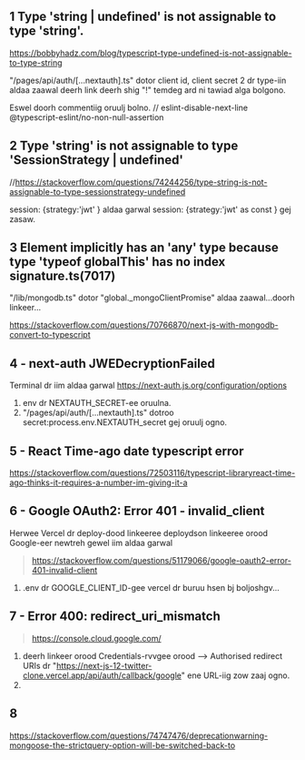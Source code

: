 ## 1 Type 'string | undefined' is not assignable to type 'string'.

https://bobbyhadz.com/blog/typescript-type-undefined-is-not-assignable-to-type-string

"/pages/api/auth/[...nextauth].ts" dotor client id, client secret 2 dr type-iin aldaa zaawal deerh link deerh shig "!" temdeg ard ni tawiad alga bolgono.

Eswel doorh commentiig oruulj bolno.
// eslint-disable-next-line @typescript-eslint/no-non-null-assertion

## 2 Type 'string' is not assignable to type 'SessionStrategy | undefined'

//https://stackoverflow.com/questions/74244256/type-string-is-not-assignable-to-type-sessionstrategy-undefined

session: {strategy:'jwt' } aldaa garwal
session: {strategy:'jwt' as const } gej zasaw.

## 3 Element implicitly has an 'any' type because type 'typeof globalThis' has no index signature.ts(7017)

"/lib/mongodb.ts" dotor "global.\_mongoClientPromise" aldaa zaawal...doorh linkeer...

https://stackoverflow.com/questions/70766870/next-js-with-mongodb-convert-to-typescript

## 4 - next-auth JWEDecryptionFailed

Terminal dr iim aldaa garwal
https://next-auth.js.org/configuration/options

1. env dr NEXTAUTH_SECRET-ee oruulna.
2. "/pages/api/auth/[...nextauth].ts" dotroo secret:process.env.NEXTAUTH_secret gej oruulj ogno.

## 5 - React Time-ago date typescript error

https://stackoverflow.com/questions/72503116/typescript-libraryreact-time-ago-thinks-it-requires-a-number-im-giving-it-a

## 6 - Google OAuth2: Error 401 - invalid_client

Herwee Vercel dr deploy-dood linkeeree deploydson linkeeree orood Google-eer newtreh gewel iim aldaa garwal

> https://stackoverflow.com/questions/51179066/google-oauth2-error-401-invalid-client

1. .env dr GOOGLE_CLIENT_ID-gee vercel dr buruu hsen bj boljoshgv...

## 7 - Error 400: redirect_uri_mismatch

> https://console.cloud.google.com/

1. deerh linkeer orood Credentials-rvvgee orood --> Authorised redirect URIs dr "https://next-js-12-twitter-clone.vercel.app/api/auth/callback/google" ene URL-iig zow zaaj ogno.
2.

## 8

https://stackoverflow.com/questions/74747476/deprecationwarning-mongoose-the-strictquery-option-will-be-switched-back-to
